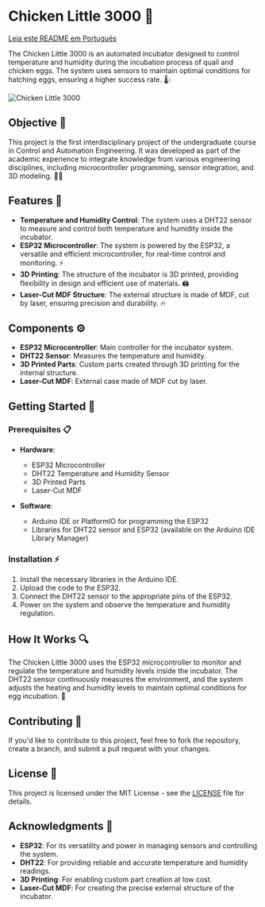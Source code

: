 # Chicken Little 3000 🐣

[Leia este README em Português](README_PT-BR.md)

The Chicken Little 3000 is an automated incubator designed to control temperature and humidity during the incubation process of quail and chicken eggs. The system uses sensors to maintain optimal conditions for hatching eggs, ensuring a higher success rate. 🌡️💧

![Chicken Little 3000](assets/images/img_01.png)

## Objective 🎯

This project is the first interdisciplinary project of the undergraduate course in Control and Automation Engineering. It was developed as part of the academic experience to integrate knowledge from various engineering disciplines, including microcontroller programming, sensor integration, and 3D modeling. 🔧📐

## Features 🌟

- **Temperature and Humidity Control**: The system uses a DHT22 sensor to measure and control both temperature and humidity inside the incubator.
- **ESP32 Microcontroller**: The system is powered by the ESP32, a versatile and efficient microcontroller, for real-time control and monitoring. ⚡
- **3D Printing**: The structure of the incubator is 3D printed, providing flexibility in design and efficient use of materials. 🖨️
- **Laser-Cut MDF Structure**: The external structure is made of MDF, cut by laser, ensuring precision and durability. 🔥

## Components ⚙️

- **ESP32 Microcontroller**: Main controller for the incubator system.
- **DHT22 Sensor**: Measures the temperature and humidity.
- **3D Printed Parts**: Custom parts created through 3D printing for the internal structure.
- **Laser-Cut MDF**: External case made of MDF cut by laser.

## Getting Started 🚀

### Prerequisites 📋

- **Hardware**:
  - ESP32 Microcontroller
  - DHT22 Temperature and Humidity Sensor
  - 3D Printed Parts
  - Laser-Cut MDF

- **Software**:
  - Arduino IDE or PlatformIO for programming the ESP32
  - Libraries for DHT22 sensor and ESP32 (available on the Arduino IDE Library Manager)

### Installation ⚡

1. Install the necessary libraries in the Arduino IDE.
2. Upload the code to the ESP32.
3. Connect the DHT22 sensor to the appropriate pins of the ESP32.
4. Power on the system and observe the temperature and humidity regulation.

## How It Works 🔍

The Chicken Little 3000 uses the ESP32 microcontroller to monitor and regulate the temperature and humidity levels inside the incubator. The DHT22 sensor continuously measures the environment, and the system adjusts the heating and humidity levels to maintain optimal conditions for egg incubation. 🥚

## Contributing 🤝

If you'd like to contribute to this project, feel free to fork the repository, create a branch, and submit a pull request with your changes.

## License 📜

This project is licensed under the MIT License - see the [LICENSE](LICENSE) file for details.

## Acknowledgments 🙏

- **ESP32**: For its versatility and power in managing sensors and controlling the system.
- **DHT22**: For providing reliable and accurate temperature and humidity readings.
- **3D Printing**: For enabling custom part creation at low cost.
- **Laser-Cut MDF**: For creating the precise external structure of the incubator.
